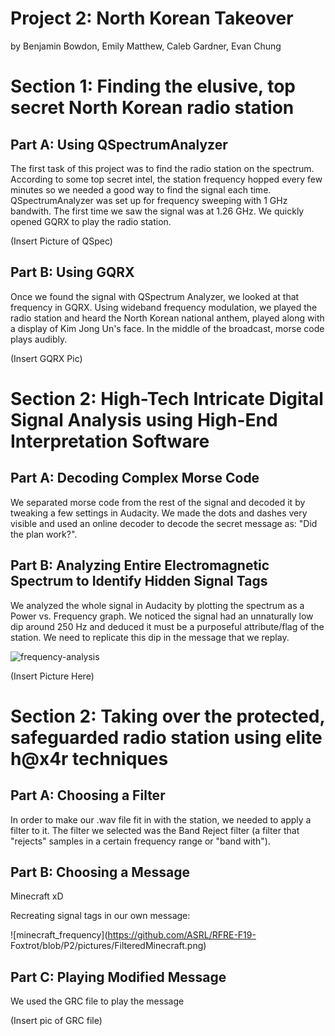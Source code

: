 # Project 2: North Korean Takeover
by Benjamin Bowdon, Emily Matthew, Caleb Gardner, Evan Chung

# Section 1: Finding the elusive, top secret North Korean radio station

## Part A: Using QSpectrumAnalyzer
The first task of this project was to find the radio station on the spectrum. According to some top secret intel, the station frequency hopped every few minutes so we needed a good way to find the signal each time. QSpectrumAnalyzer was set up for frequency sweeping with 1 GHz bandwith. The first time we saw the signal was at 1.26 GHz. We quickly opened GQRX to play the radio station.

(Insert Picture of QSpec)

## Part B: Using GQRX
Once we found the signal with QSpectrum Analyzer, we looked at that frequency in GQRX. Using wideband frequency modulation, we played the radio station and heard the North Korean national anthem, played along with a display of Kim Jong Un's face. In the middle of the broadcast, morse code plays audibly.

(Insert GQRX Pic)

# Section 2: High-Tech Intricate Digital Signal Analysis using High-End Interpretation Software

## Part A: Decoding Complex Morse Code
We separated morse code from the rest of the signal and decoded it by tweaking a few settings in Audacity. We made the dots and dashes very visible and used an online decoder to decode the secret message as: "Did the plan work?".
## Part B: Analyzing Entire Electromagnetic Spectrum to Identify Hidden Signal Tags
We analyzed the whole signal in Audacity by plotting the spectrum as a Power vs. Frequency graph. We noticed the signal had an unnaturally low dip around 250 Hz and deduced it must be a purposeful attribute/flag of the station. We need to replicate this dip in the message that we replay.

![frequency-analysis](https://github.com/ASRL/RFRE-F19-Foxtrot/blob/P2/pictures/frequency%20analysis%20proj2.PNGhttps://github.com/ASRL/RFRE-F19-Foxtrot/blob/P2/pictures/frequency%20analysis%20proj2.PNG)

(Insert Picture Here)
# Section 2: Taking over the protected, safeguarded radio station using elite h@x4r techniques

## Part A: Choosing a Filter
In order to make our .wav file fit in with the station, we needed to apply a filter to it. The filter we selected was the Band Reject filter (a filter that "rejects" samples in a certain frequency range or "band with"). 

## Part B: Choosing a Message
Minecraft xD

Recreating signal tags in our own message:

![minecraft_frequency](https://github.com/ASRL/RFRE-F19- Foxtrot/blob/P2/pictures/FilteredMinecraft.png)

## Part C: Playing Modified Message
We used the GRC file to play the message

(Insert pic of GRC file)
